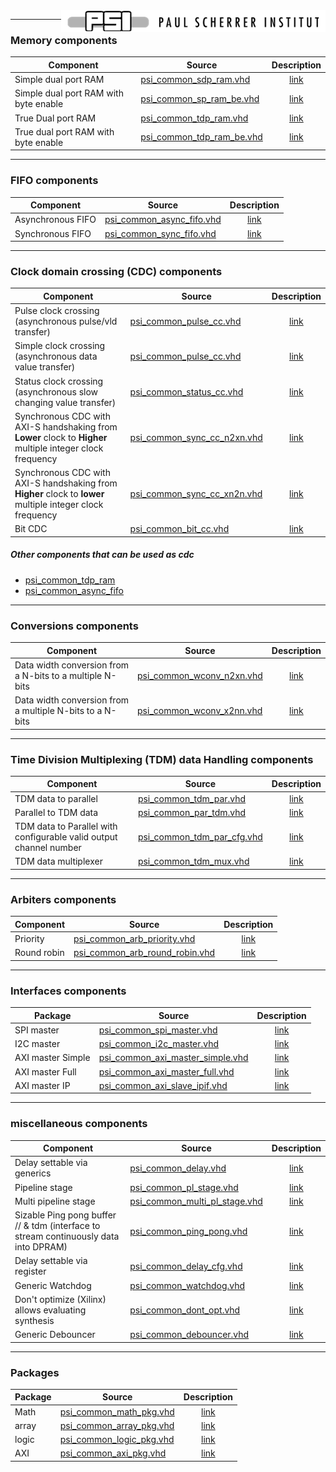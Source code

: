 <img align="right" src="psi_logo.png">

***

### Memory components

Component 				                      | Source                                                      | Description
----------------------------------------|-------------------------------------------------------------|:-------------------------------------------:
Simple dual port RAM 										| [psi_common_sdp_ram.vhd](../hdl/psi_common_sdp_ram.vhd)	 		 	| [link](ch3_memories/ch3_1_sdp_ram.md)  
Simple dual port RAM with byte enable  	| [psi_common_sp_ram_be.vhd](../hdl/psi_common_sp_ram_be.vhd)    | [link](ch3_memories/ch3_2_sp_ram_be.md)  
True Dual port RAM  										| [psi_common_tdp_ram.vhd](../hdl/psi_common_tdp_ram.vhd)	  		| [link](ch3_memories/ch3_3_tdp_ram.md)    
True dual port RAM with byte enable  		| [psi_common_tdp_ram_be.vhd](../hdl/psi_common_tdp_ram_be.vhd)	| [link](ch3_memories/ch3_4_tdp_ram_be.md)    

***

### FIFO components
Component     				  | Source                                                      | Description
------------------------|-------------------------------------------------------------|:-------------------------------------------:
Asynchronous FIFO 			| [psi_common_async_fifo.vhd](../hdl/psi_common_async_fifo.vhd)	| [link](ch4_fifos/ch4_1_async_fifo.md)  
Synchronous FIFO  			| [psi_common_sync_fifo.vhd](../hdl/psi_common_sync_fifo.vhd)    | [link](ch4_fifos/ch4_2_sync_fifo.md)    

***

### Clock domain crossing (CDC) components
Component     					| Source                                                      | Description
------------------------|-------------------------------------------------------------|:-------------------------------------------:
Pulse clock crossing  (asynchronous pulse/vld transfer)	| [psi_common_pulse_cc.vhd](../hdl/psi_common_pulse_cc.vhd)   	  | [link](ch5_cc/ch5_1_pulse_cc.md)   
Simple clock crossing (asynchronous data value transfer) | [psi_common_pulse_cc.vhd](../hdl/psi_common_simple_cc.vhd)   	  | [link](ch5_cc/ch5_2_simple_cc.md)    
Status clock crossing (asynchronous slow changing value transfer) | [psi_common_status_cc.vhd](../hdl/psi_common_status_cc.vhd) | [link](ch5_cc/ch5_3_status_cc.md)  
Synchronous CDC with AXI-S handshaking from **Lower** clock to **Higher** multiple integer clock frequency  | [psi_common_sync_cc_n2xn.vhd](../hdl/psi_common_sync_cc_n2xn.vhd)  |  [link](ch5_cc/ch5_4_sync_cc_n2xn.md)  
Synchronous CDC with AXI-S handshaking from **Higher** clock to **lower** multiple integer clock frequency  | [psi_common_sync_cc_xn2n.vhd](../hdl/psi_common_sync_cc_xn2n.vhd)   |  [link](ch5_cc/ch5_5_sync_cc_xn2n.md)  
Bit CDC  | [psi_common_bit_cc.vhd](../../hdl/psi_common_bit_cc.vhd)   | [link](ch5_cc/ch5_6_bit_cc.md)  

##### Other components that can be used as cdc
- [psi_common_tdp_ram](ch3_memories/ch3_3_tdp_ram.md)
- [psi_common_async_fifo](ch4_fifos/ch4_1_async_fifo.md)

***

### Conversions components
Component     				  | Source                                                      | Description
------------------------|-------------------------------------------------------------|:-------------------------------------------:
Data width conversion from a N-bits to a multiple N-bits 		| [psi_common_wconv_n2xn.vhd](../hdl/psi_common_wconv_n2xn.vhd)	| [link](ch7_conversions/ch7_2_wconv_n2xn.md)  
Data width conversion from a multiple N-bits to a N-bits  	| [psi_common_wconv_x2nn.vhd](../hdl/psi_common_wconv_xn2n.vhd)    | [link](ch7_conversions/ch7_2_wconv_xn2n.md)

***

### Time Division Multiplexing (TDM) data Handling components
Component 					    | Source                                                      | Description
------------------------|-------------------------------------------------------------|:-------------------------------------------:
TDM data to parallel  	| [psi_common_tdm_par.vhd](../hdl/psi_common_tdm_par.vhd)   			|  [link](ch8_tdm_handling/ch8_2_tdm_par.md)
Parallel to TDM data  	| [psi_common_par_tdm.vhd](../hdl/psi_common_par_tdm.vhd)  				|  [link](ch8_tdm_handling/ch8_1_par.md)
TDM data to Parallel with configurable valid output channel number  |   [psi_common_tdm_par_cfg.vhd](../hdl/psi_common_tdm_par_cfg.vhd)  				|  [link](ch8_tdm_handling/ch8_3_tdm_par_cfg.md)  
TDM data multiplexer    | [psi_common_tdm_mux.vhd](../hdl/psi_common_tdm_mux.vhd)  | [link](ch8_tdm_handling/ch8_4_tdm_mux.md)  

***

### Arbiters components
Component					  | 									Source                                    | Description
--------------------|-------------------------------------------------------------|:----------------------------------------:
Priority  					| [psi_common_arb_priority.vhd](../hdl/psi_common_arb_priority.vhd)   | [link](ch9_arbiters/ch9_1_arb_priority.md)  
Round robin  			  | [psi_common_arb_round_robin.vhd](../hdl/psi_common_arb_round_robin.vhd)   | [link](ch9_arbiters/ch9_2_arb_round_robin.md)  

***

### Interfaces components
Package   					| 									Source                                    						  	| Description
--------------------|-----------------------------------------------------------------------------|:----------------------------------------:
SPI master  				| [psi_common_spi_master.vhd](../hdl/psi_common_spi_master.vhd)   					  | [link](ch10_interfaces/ch10_1_spi_master.md)  
I2C master  				| [psi_common_i2c_master.vhd](../hdl/psi_common_i2c_master.vhd)   						| [link](ch10_interfaces/ch10_2_i2c_master.md)  
AXI master Simple   | [psi_common_axi_master_simple.vhd](../hdl/psi_common_axi_master_simple.vhd) | [link](ch10_interfaces/ch10_3_axi_master_simple.md)  
AXI master Full  	  | [psi_common_axi_master_full.vhd](../hdl/psi_common_axi_master_full.vhd) 		| [link](ch10_interfaces/ch10_4_axi_master_full.md)  
AXI master IP  		  | [psi_common_axi_slave_ipif.vhd](../hdl/psi_common_axi_slave_ipif.vhd)   		| [link](ch10_interfaces/ch10_5_axi_slave_ipif.md)  

***

### miscellaneous components
Component         		      | Source                                                      | Description
----------------------------|-------------------------------------------------------------|:-------------------------------------------:
Delay settable via generics	| [psi_common_delay.vhd](../hdl/psi_common_delay.vhd)					| [link](ch11_misc/ch11_1_delay.md)  
Pipeline stage  			    	| [psi_common_pl_stage.vhd](../hdl/psi_common_pl_stage.vhd)   | [link](ch11_misc/ch11_2_pl_stage.md)    
Multi pipeline stage      	| [psi_common_multi_pl_stage.vhd](../hdl/psi_common_multi_pl_stage.vhd)   | [link](ch11_misc/ch11_3_multi_pl_stage.md)   
Sizable Ping pong buffer // & tdm (interface to stream continuously data into DPRAM)  	        | [psi_common_ping_pong.vhd](../hdl/psi_common_ping_pong.vhd) | [link](ch11_misc/ch11_4_ping_pong.md)   
Delay settable via register | [psi_common_delay_cfg.vhd](../hdl/psi_common_delay_cfg.vhd) | [link](ch11_misc/ch11_5_delay_cfg.md)   
Generic Watchdog 						| [psi_common_watchdog.vhd](../hdl/psi_common_watchdog.vhd)   | [link](ch11_misc/ch11_6_watchdog.md)  
Don't optimize (Xilinx) allows evaluating synthesis  | [psi_common_dont_opt.vhd](../hdl/psi_common_dont_opt.vhd)   | [link](ch11_misc/ch11_7_dont_opt.md)  
Generic Debouncer  					| [psi_common_debouncer.vhd](../hdl/psi_common_debouncer.vhd)  | [link](ch11_misc/ch11_8_debouncer.md)  
***

### Packages

Package    					| 									Source                                    | Description
--------------------|-------------------------------------------------------------|:----------------------------------------:
Math  							| [psi_common_math_pkg.vhd](../hdl/psi_common_math_pkg.vhd)	 	| [link](ch2_packages/ch2_packages.md)  
array 							| [psi_common_array_pkg.vhd](../hdl/psi_common_array_pkg.vhd) | [link](ch2_packages/ch2_packages.md)  
logic								| [psi_common_logic_pkg.vhd](../hdl/psi_common_logic_pkg.vhd)	| [link](ch2_packages/ch2_packages.md)     
AXI 							  | [psi_common_axi_pkg.vhd](../hdl/psi_common_axi_pkg.vhd)			| [link](ch2_packages/ch2_packages.md)
